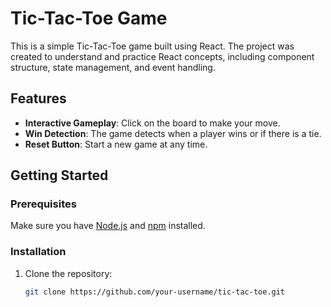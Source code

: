 # Tic-Tac-Toe Game

This is a simple Tic-Tac-Toe game built using React. The project was created to understand and practice React concepts, including component structure, state management, and event handling.

## Features

- **Interactive Gameplay**: Click on the board to make your move.
- **Win Detection**: The game detects when a player wins or if there is a tie.
- **Reset Button**: Start a new game at any time.

## Getting Started

### Prerequisites

Make sure you have [Node.js](https://nodejs.org/) and [npm](https://www.npmjs.com/) installed.

### Installation

1. Clone the repository:

   ```bash
   git clone https://github.com/your-username/tic-tac-toe.git
